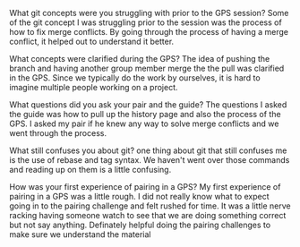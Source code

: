 What git concepts were you struggling with prior to the GPS session?
Some of the git concept I was struggling prior to the session was the process of how to fix merge conflicts. By going through the process of having a merge conflict, it helped out to understand it better.

What concepts were clarified during the GPS?
The idea of pushing the branch and having another group member merge the the pull was clarified in the GPS. Since we typically do the work by ourselves, it is hard to imagine multiple people working on a project.

What questions did you ask your pair and the guide?
The questions I asked the guide was how to pull up the history page and also the process of the GPS.
I asked my pair if he knew any way to solve merge conflicts and we went through the process.

What still confuses you about git?
one thing about git that still confuses me is the use of rebase and tag syntax. We haven't went over those commands and reading up on them is a little confusing.

How was your first experience of pairing in a GPS?
My first experience of pairing in a GPS was a little rough. I did not really know what to expect going in to the pairing challenge and felt rushed for time. It was a little nerve racking having someone watch to see that we are doing something correct but not say anything. Definately helpful doing the pairing challenges to make sure we understand the material